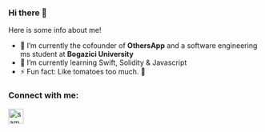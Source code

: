 ### Hi there 👋

Here is some info about me!

- 🔭 I’m currently the cofounder of <b>OthersApp</b> and a software engineering ms student at <b>Bogazici University</b>
- 🌱 I’m currently learning Swift, Solidity & Javascript
- ⚡ Fun fact: Like tomatoes too much. 🍅

<h3 align="left">Connect with me:</h3>

<a href="https://www.linkedin.com/in/samed-torun-19657ab1/" target="blank" rel=”noopener”><img align="center" src="https://velanovascular.com/wp-content/uploads/2020/06/LinkedIn.png" alt="samed torun" height="30" width="30" /></a>





